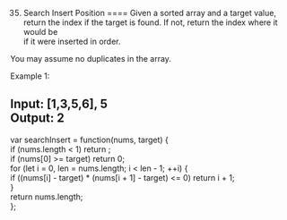 35. Search Insert Position
====
Given a sorted array and a target value, return the index if the target is found. If not, return the index where it would be<br>if it were inserted in order.<br>

You may assume no duplicates in the array.<br>

Example 1:<br>

Input: [1,3,5,6], 5<br>
Output: 2<br>
---
var searchInsert = function(nums, target) {<br>
    if (nums.length < 1) return ;<br>
    if (nums[0] >= target) return 0;<br>
    for (let i = 0, len = nums.length; i < len - 1; ++i) {<br>
        if ((nums[i] - target) * (nums[i + 1] - target) <= 0) return i + 1;<br>
    }<br>
    return nums.length;<br>
};<br>

